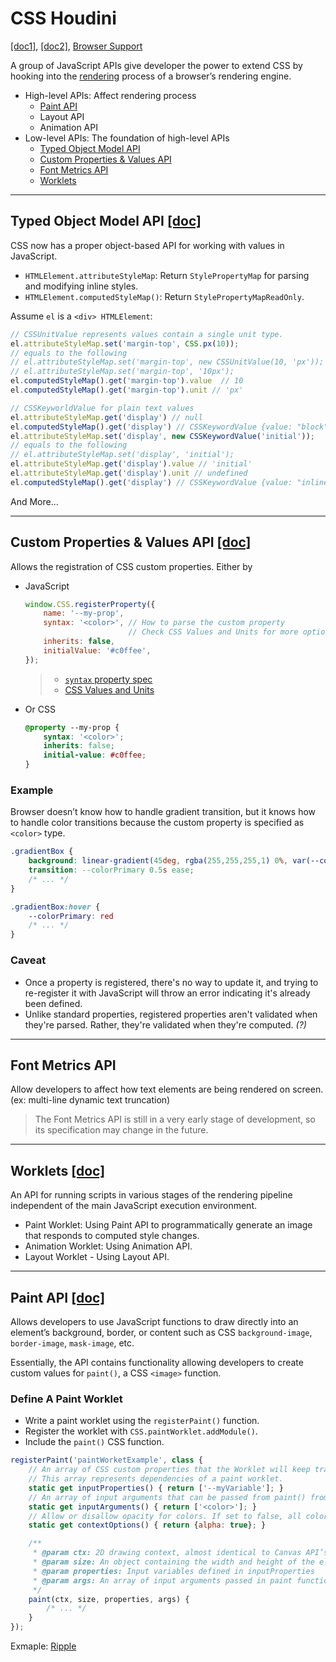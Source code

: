 # CSS Houdini

[[doc1]](https://developer.mozilla.org/en-US/docs/Web/Houdini),
[[doc2]](https://www.smashingmagazine.com/2020/03/practical-overview-css-houdini/),
[Browser Support](https://ishoudinireadyyet.com/)

A group of JavaScript APIs give developer the power to extend CSS by hooking into the [rendering](../performance/rendering.md) process of a browser’s rendering engine.

- High-level APIs: Affect rendering process
    + [Paint API](#paint-api)
    + Layout API
    + Animation API
- Low-level APIs: The foundation of high-level APIs
    + [Typed Object Model API](#typed-om)
    + [Custom Properties & Values API](#custom-prop)
    + [Font Metrics API](#font-metrics)
    + [Worklets](#worklets)

---

## Typed Object Model API [[doc]](https://developers.google.com/web/updates/2018/03/cssom) <a id="typed-om"></a>
CSS now has a proper object-based API for working with values in JavaScript.
- `HTMLElement.attributeStyleMap`: Return `StylePropertyMap` for parsing and modifying inline styles.
- `HTMLElement.computedStyleMap()`: Return `StylePropertyMapReadOnly`.

Assume `el` is a `<div> HTMLElement`:
```js
// CSSUnitValue represents values contain a single unit type.
el.attributeStyleMap.set('margin-top', CSS.px(10));
// equals to the following
// el.attributeStyleMap.set('margin-top', new CSSUnitValue(10, 'px'));
// el.attributeStyleMap.set('margin-top', '10px');
el.computedStyleMap().get('margin-top').value  // 10
el.computedStyleMap().get('margin-top').unit // 'px'

// CSSKeyworldValue for plain text values
el.attributeStyleMap.get('display') // null
el.computedStyleMap().get('display') // CSSKeywordValue {value: "block"}
el.attributeStyleMap.set('display', new CSSKeywordValue('initial'));
// equals to the following
// el.attributeStyleMap.set('display', 'initial');
el.attributeStyleMap.get('display').value // 'initial'
el.attributeStyleMap.get('display').unit // undefined
el.computedStyleMap().get('display') // CSSKeywordValue {value: "inline"}
```

And More...

---

## Custom Properties & Values API [[doc]](https://developer.mozilla.org/en-US/docs/Web/API/CSS_Properties_and_Values_API/guide) <a id="custom-prop"></a>
Allows the registration of CSS custom properties. Either by
- JavaScript
    ```js
    window.CSS.registerProperty({
        name: '--my-prop',
        syntax: '<color>', // How to parse the custom property
                           // Check CSS Values and Units for more options
        inherits: false,
        initialValue: '#c0ffee',
    });
    ```
    > - [`syntax` property spec](https://www.w3.org/TR/css-properties-values-api-1/#syntax-strings)
    > - [CSS Values and Units](https://developer.mozilla.org/en-US/docs/Learn/CSS/Building_blocks/Values_and_units)
- Or CSS
    ```css
    @property --my-prop {
        syntax: '<color>';
        inherits: false;
        initial-value: #c0ffee;
    }
    ```

### Example
Browser doesn’t know how to handle gradient transition, but it knows how to handle color transitions because the custom property is specified as `<color>` type.
```css
.gradientBox { 
    background: linear-gradient(45deg, rgba(255,255,255,1) 0%, var(--colorPrimary) 60%);
    transition: --colorPrimary 0.5s ease;
    /* ... */
}

.gradientBox:hover {
    --colorPrimary: red
    /* ... */
}
```

### Caveat
- Once a property is registered, there's no way to update it, and trying to re-register it with JavaScript will throw an error indicating it's already been defined.
- Unlike standard properties, registered properties aren't validated when they're parsed. Rather, they're validated when they're computed. *(?)*

---

## Font Metrics API <a id="font-metrics"></a>
Allow developers to affect how text elements are being rendered on screen. (ex: multi-line dynamic text truncation)

> The Font Metrics API is still in a very early stage of development, so its specification may change in the future.

---

## Worklets [[doc]](../web-apis/worklet.md) <a id="worklets"></a>
An API for running scripts in various stages of the rendering pipeline independent of the main JavaScript execution environment.
 - Paint Worklet: Using Paint API to programmatically generate an image that responds to computed style changes.
- Animation Worklet: Using Animation API.
- Layout Worklet - Using Layout API.

---

## Paint API [[doc]](https://developer.mozilla.org/en-US/docs/Web/API/CSS_Painting_API/Guide) <a id="paint-api"></a>

Allows developers to use JavaScript functions to draw directly into an element’s background, border, or content such as CSS `background-image`, `border-image`, `mask-image`, etc.

Essentially, the API contains functionality allowing developers to create custom values for `paint()`, a CSS `<image>` function.

### Define A Paint Worklet
- Write a paint worklet using the `registerPaint()` function.
- Register the worklet with `CSS.paintWorklet.addModule()`.
- Include the `paint()` CSS function.

```js
registerPaint('paintWorketExample', class {
    // An array of CSS custom properties that the Worklet will keep track of.
    // This array represents dependencies of a paint worklet.
    static get inputProperties() { return ['--myVariable']; }
    // An array of input arguments that can be passed from paint() from inside the CSS.
    static get inputArguments() { return ['<color>']; }
    // Allow or disallow opacity for colors. If set to false, all colors will be displayed with full opacity.
    static get contextOptions() { return {alpha: true}; }

    /**
     * @param ctx: 2D drawing context, almost identical to Canvas API’s 2D drawing context.
     * @param size: An object containing the width and height of the element. Values are determined by the layout rendering process. Canvas size is the same as the actual size of the element.
     * @param properties: Input variables defined in inputProperties
     * @param args: An array of input arguments passed in paint function in CSS
     */
    paint(ctx, size, properties, args) {
        /* ... */
    }
});
```

Exmaple: [Ripple](https://github.com/GoogleChromeLabs/houdini-samples/tree/master/paint-worklet/ripple)